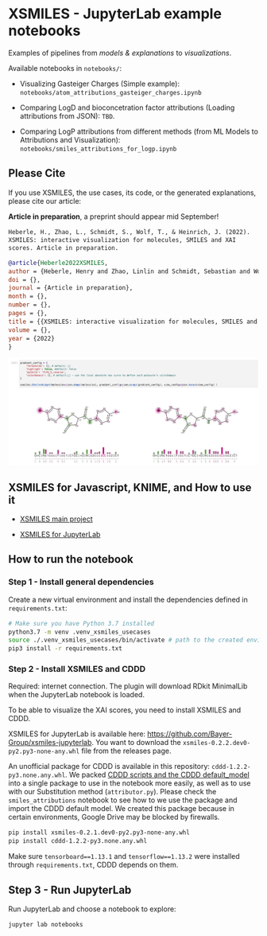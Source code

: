 # XSMILES - JupyterLab example notebooks

Examples of pipelines from *models & explanations* to *visualizations*.

Available notebooks in `notebooks/`:

 - Visualizing Gasteiger Charges (Simple example): `notebooks/atom_attributions_gasteiger_charges.ipynb`

- Comparing LogD and bioconcetration factor attributions (Loading attributions from JSON): `TBD`.

- Comparing LogP attributions from different methods (from ML Models to Attributions and Visualization): `notebooks/smiles_attributions_for_logp.ipynb`

## Please Cite

If you use XSMILES, the use cases, its code, or the generated explanations, please cite our article:

**Article in preparation**, a preprint should appear mid September!

```prose
Heberle, H., Zhao, L., Schmidt, S., Wolf, T., & Heinrich, J. (2022). XSMILES: interactive visualization for molecules, SMILES and XAI scores. Article in preparation.
```

```BibTeX
@article{Heberle2022XSMILES,
author = {Heberle, Henry and Zhao, Linlin and Schmidt, Sebastian and Wolf, Thomas and Heinrich, Julian},
doi = {},
journal = {Article in preparation},
month = {},
number = {},
pages = {},
title = {{XSMILES: interactive visualization for molecules, SMILES and XAI scores}},
volume = {},
year = {2022}
}
```

![JupyterLab Notebook](/screenshot.png)

## XSMILES for Javascript, KNIME, and How to use it

- [XSMILES main project](https://github.com/Bayer-Group/xsmiles)

- [XSMILES for JupyterLab](https://github.com/Bayer-Group/xsmiles-jupyterlab)

## How to run the notebook

### Step 1 - Install general dependencies
Create a new virtual environment and install the dependencies defined in `requirements.txt`:

```bash
# Make sure you have Python 3.7 installed
python3.7 -m venv .venv_xsmiles_usecases
source ./.venv_xsmiles_usecases/bin/activate # path to the created environment
pip3 install -r requirements.txt
```

### Step 2 - Install XSMILES and CDDD

Required: internet connection. The plugin will download RDkit MinimalLib when the JupyterLab notebook is loaded.

To be able to visualize the XAI scores, you need to install XSMILES and CDDD.

XSMILES for JupyterLab is available here: https://github.com/Bayer-Group/xsmiles-jupyterlab. You want to download the `xsmiles-0.2.2.dev0-py2.py3-none-any.whl` file from the releases page.

An unofficial package for CDDD is available in this repository: `cddd-1.2.2-py3.none.any.whl`. We packed [CDDD scripts and the CDDD default_model](https://github.com/jrwnter/cddd) into a single package to use in the notebook more easily, as well as to use with our Substitution method (`attributor.py`). Please check the `smiles_attributions` notebook to see how to we use the package and import the CDDD default model. We created this package because in certain environments, Google Drive may be blocked by firewalls.

<!-- If XSMILES cannot be installed through `pip` `requirements.txt`, check how to install it here: https://xsmiles-ipywidget. -->

<!-- ```bash
pip install xsmiles
```

or -->

```bash
pip install xsmiles-0.2.1.dev0-py2.py3-none-any.whl
pip install cddd-1.2.2-py3.none.any.whl
```

Make sure `tensorboard==1.13.1` and `tensorflow==1.13.2` were installed through `requirements.txt`, CDDD depends on them.

## Step 3 - Run JupyterLab

Run JupyterLab and choose a notebook to explore:

```bash
jupyter lab notebooks
```
